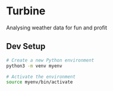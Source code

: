 # Turbine

Analysing weather data for fun and profit

## Dev Setup

```bash
# Create a new Python environment
python3 -m venv myenv

# Activate the environment
source myenv/bin/activate
```